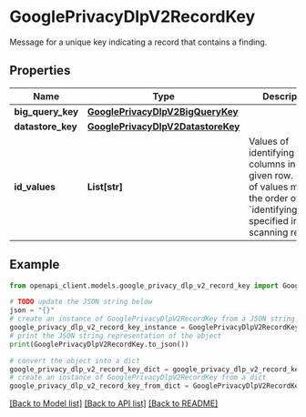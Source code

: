 # GooglePrivacyDlpV2RecordKey

Message for a unique key indicating a record that contains a finding.

## Properties

Name | Type | Description | Notes
------------ | ------------- | ------------- | -------------
**big_query_key** | [**GooglePrivacyDlpV2BigQueryKey**](GooglePrivacyDlpV2BigQueryKey.md) |  | [optional] 
**datastore_key** | [**GooglePrivacyDlpV2DatastoreKey**](GooglePrivacyDlpV2DatastoreKey.md) |  | [optional] 
**id_values** | **List[str]** | Values of identifying columns in the given row. Order of values matches the order of &#x60;identifying_fields&#x60; specified in the scanning request. | [optional] 

## Example

```python
from openapi_client.models.google_privacy_dlp_v2_record_key import GooglePrivacyDlpV2RecordKey

# TODO update the JSON string below
json = "{}"
# create an instance of GooglePrivacyDlpV2RecordKey from a JSON string
google_privacy_dlp_v2_record_key_instance = GooglePrivacyDlpV2RecordKey.from_json(json)
# print the JSON string representation of the object
print(GooglePrivacyDlpV2RecordKey.to_json())

# convert the object into a dict
google_privacy_dlp_v2_record_key_dict = google_privacy_dlp_v2_record_key_instance.to_dict()
# create an instance of GooglePrivacyDlpV2RecordKey from a dict
google_privacy_dlp_v2_record_key_from_dict = GooglePrivacyDlpV2RecordKey.from_dict(google_privacy_dlp_v2_record_key_dict)
```
[[Back to Model list]](../README.md#documentation-for-models) [[Back to API list]](../README.md#documentation-for-api-endpoints) [[Back to README]](../README.md)


